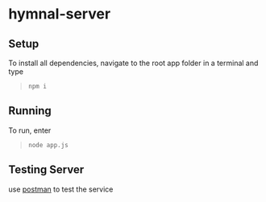 # hymnal-server

## Setup

To install all dependencies, navigate to the root app folder in a terminal and type

> `npm i`

## Running

To run, enter

> `node app.js`

## Testing Server

use [postman](https://getpostman.com) to test the service
